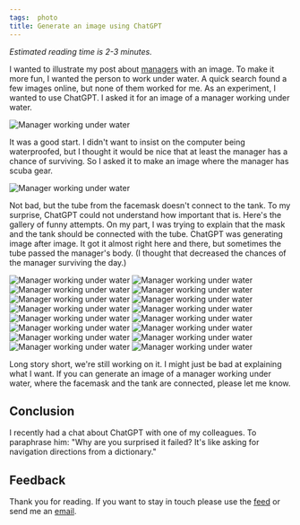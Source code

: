 ```yaml
---
tags:  photo
title: Generate an image using ChatGPT
---
```

*Estimated reading time is 2-3 minutes.*

I wanted to illustrate my post about [managers](managers) with an image. To make it more fun, I wanted the person to work under water. A quick search found a few images online, but none of them worked for me. As an experiment, I wanted to use ChatGPT. I asked it for an image of a manager working under water.

![Manager working under water](assets/2025/generate-an-image-using-chatgpt/1.jpeg "Manager working under water")

It was a good start. I didn't want to insist on the computer being waterproofed, but I thought it would be nice that at least the manager has a chance of surviving. So I asked it to make an image where the manager has scuba gear.

![Manager working under water](assets/2025/generate-an-image-using-chatgpt/2.jpeg "Manager working under water")

Not bad, but the tube from the facemask doesn't connect to the tank. To my surprise, ChatGPT could not understand how important that is. Here's the gallery of funny attempts. On my part, I was trying to explain that the mask and the tank should be connected with the tube. ChatGPT was generating image after image. It got it almost right here and there, but sometimes the tube passed the manager's body. (I thought that decreased the chances of the manager surviving the day.)

![Manager working under water](assets/2025/generate-an-image-using-chatgpt/3.jpeg "Manager working under water")
![Manager working under water](assets/2025/generate-an-image-using-chatgpt/4.jpeg "Manager working under water")
![Manager working under water](assets/2025/generate-an-image-using-chatgpt/5.jpeg "Manager working under water")
![Manager working under water](assets/2025/generate-an-image-using-chatgpt/6.jpeg "Manager working under water")
![Manager working under water](assets/2025/generate-an-image-using-chatgpt/7.jpeg "Manager working under water")
![Manager working under water](assets/2025/generate-an-image-using-chatgpt/8.jpeg "Manager working under water")
![Manager working under water](assets/2025/generate-an-image-using-chatgpt/9.jpeg "Manager working under water")
![Manager working under water](assets/2025/generate-an-image-using-chatgpt/10.jpeg "Manager working under water")
![Manager working under water](assets/2025/generate-an-image-using-chatgpt/11.jpeg "Manager working under water")
![Manager working under water](assets/2025/generate-an-image-using-chatgpt/12.jpeg "Manager working under water")
![Manager working under water](assets/2025/generate-an-image-using-chatgpt/13.jpeg "Manager working under water")
![Manager working under water](assets/2025/generate-an-image-using-chatgpt/14.jpeg "Manager working under water")
![Manager working under water](assets/2025/generate-an-image-using-chatgpt/15.jpeg "Manager working under water")
![Manager working under water](assets/2025/generate-an-image-using-chatgpt/16.jpeg "Manager working under water")
![Manager working under water](assets/2025/generate-an-image-using-chatgpt/17.jpeg "Manager working under water")
![Manager working under water](assets/2025/generate-an-image-using-chatgpt/18.jpeg "Manager working under water")

Long story short, we're still working on it. I might just be bad at explaining what I want. If you can generate an image of a manager working under water, where the facemask and the tank are connected, please let me know.

## Conclusion

I recently had a chat about ChatGPT with one of my colleagues. To paraphrase him: "Why are you surprised it failed? It's like asking for navigation directions from a dictionary."

## Feedback

Thank you for reading. If you want to stay in touch please use the [feed](feed.xml) or send me an [email](mailto:zeljko@filipin.eu).
